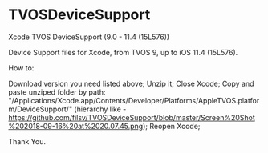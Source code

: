 # TVOSDeviceSupport

Xcode TVOS DeviceSupport (9.0 - 11.4 (15L576))

Device Support files for Xcode, from TVOS 9, up to iOS 11.4 (15L576).

How to:

Download version you need listed above;
Unzip it;
Close Xcode;
Copy and paste unziped folder by path: "/Applications/Xcode.app/Contents/Developer/Platforms/AppleTVOS.platform/DeviceSupport/" (hierarchy like - https://github.com/filsv/TVOSDeviceSupport/blob/master/Screen%20Shot%202018-09-16%20at%2020.07.45.png);
Reopen Xcode;

Thank You.
